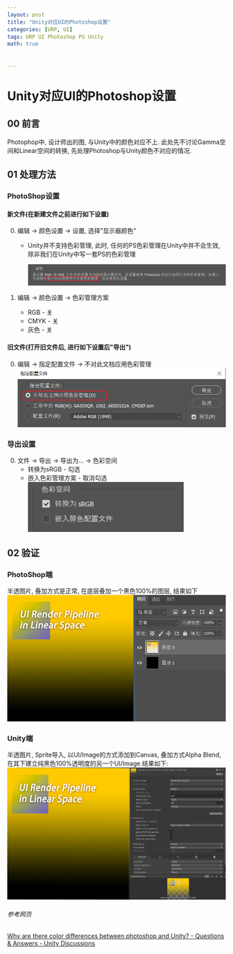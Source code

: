 ```yaml
---
layout: post
title: "Unity对应UI的Photoshop设置"
categories: [URP, UI]
tags: URP UI Photoshop PS Unity
math: true


---
```


# Unity对应UI的Photoshop设置

## 00 前言

Photophop中, 设计师出的图, 与Unity中的颜色对应不上. 此处先不讨论Gamma空间和Linear空间的转换, 先处理Photoshop与Unity颜色不对应的情况.

## 01 处理方法

### PhotoShop设置

#### 新文件(在新建文件之前进行如下设置)

0. 编辑 -> 颜色设置 -> 设置, 选择"显示器颜色"

   - Unity并不支持色彩管理, 此时, 任何的PS色彩管理在Unity中并不会生效, 除非我们在Unity中写一套PS的色彩管理

     ![image-20240515120616266](/assets/image/image-20240515120616266.png)

1. 编辑 -> 颜色设置 -> 色彩管理方案

   - RGB - 关
   - CMYK - 关
   - 灰色 - 关

#### 旧文件(打开旧文件后, 进行如下设置后"导出")

0. 编辑 -> 指定配置文件 -> 不对此文档应用色彩管理
   <img src="/assets/image/image-20240515121244164.png" alt="image-20240515121244164" style="zoom:80%;" />

### 导出设置

0. 文件 -> 导出 -> 导出为... -> 色彩空间
   - 转换为sRGB - 勾选
   - 嵌入色彩管理方案 - 取消勾选
     <img src="/assets/image/image-20240515121646827.png" alt="image-20240515121646827" style="zoom:80%;" />

## 02 验证

### PhotoShop端

半透图片, 叠加方式是正常, 在底层叠加一个黑色100%的图层, 结果如下
![image-20240515122207494](/assets/image/image-20240515122207494.png)

### Unity端

半透图片, Sprite导入, 以UI/Image的方式添加到Canvas, 叠加方式Alpha Blend, 在其下建立纯黑色100%透明度的另一个UI/Image.结果如下:
![image-20240515122713145](/assets/image/image-20240515122713145.png)

###### 参考网页

[Why are there color differences between photoshop and Unity? - Questions & Answers - Unity Discussions](https://discussions.unity.com/t/why-are-there-color-differences-between-photoshop-and-unity/128891/5)
